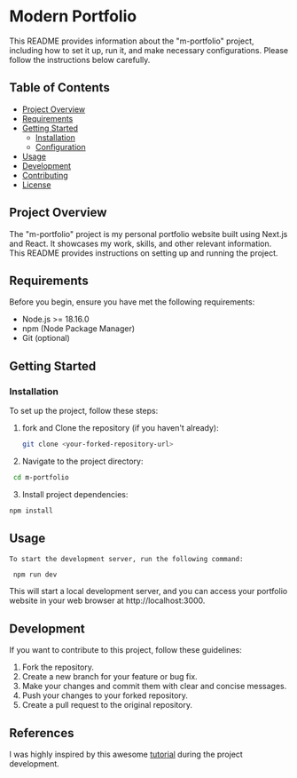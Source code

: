 # Modern Portfolio

This README provides information about the "m-portfolio" project, including how to set it up, run it, and make necessary configurations. Please follow the instructions below carefully.

## Table of Contents

- [Project Overview](#project-overview)
- [Requirements](#requirements)
- [Getting Started](#getting-started)
  - [Installation](#installation)
  - [Configuration](#configuration)
- [Usage](#usage)
- [Development](#development)
- [Contributing](#contributing)
- [License](#license)

## Project Overview

The "m-portfolio" project is my personal portfolio website built using Next.js and React. It showcases my work, skills, and other relevant information. This README provides instructions on setting up and running the project.

## Requirements

Before you begin, ensure you have met the following requirements:

- Node.js >= 18.16.0
- npm (Node Package Manager)
- Git (optional)

## Getting Started

### Installation

To set up the project, follow these steps:

1. fork and Clone the repository (if you haven't already):

   ```bash
   git clone <your-forked-repository-url>
   ```

2. Navigate to the project directory:

```bash
 cd m-portfolio
```

3. Install project dependencies:

```bash
npm install
```

## Usage

    To start the development server, run the following command:

```bash
 npm run dev
```

This will start a local development server, and you can access your portfolio website in your web browser at http://localhost:3000.

## Development

If you want to contribute to this project, follow these guidelines:

1. Fork the repository.
2. Create a new branch for your feature or bug fix.
3. Make your changes and commit them with clear and concise messages.
4. Push your changes to your forked repository.
5. Create a pull request to the original repository.

## References

I was highly inspired by this awesome [tutorial](https://www.youtube.com/watch?v=sUKptmUVIBM&pp=ygUcbW9kZXJuIHBvcnRmb2xpbyB3aXRoIG5leHRqcw%3D%3D) during the project development.
